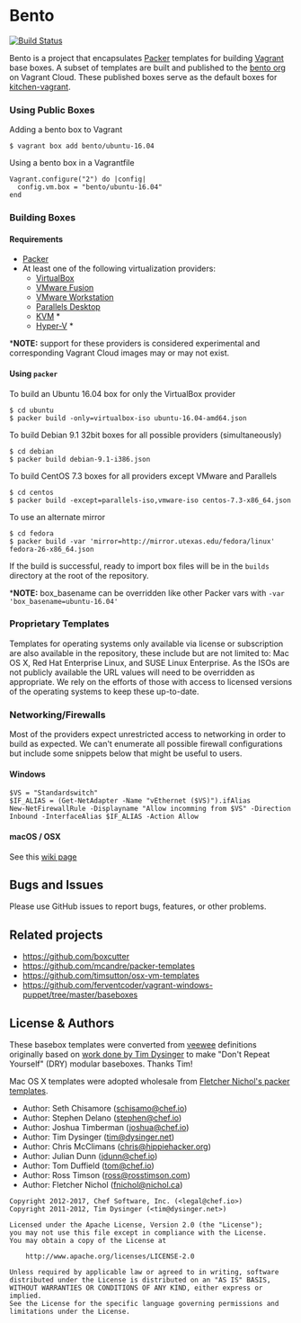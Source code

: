 # Bento

[![Build Status](http://img.shields.io/travis/chef/bento.svg)][travis]

Bento is a project that encapsulates [Packer](https://www.packer.io/) templates for building [Vagrant](https://www.vagrantup.com/) base boxes. A subset of templates are built and published to the [bento org](https://app.vagrantup.com/bento) on Vagrant Cloud. These published boxes serve as the default boxes for [kitchen-vagrant](https://github.com/test-kitchen/kitchen-vagrant/).

### Using Public Boxes

Adding a bento box to Vagrant

```
$ vagrant box add bento/ubuntu-16.04
```

Using a bento box in a Vagrantfile

```
Vagrant.configure("2") do |config|
  config.vm.box = "bento/ubuntu-16.04"
end
```

### Building Boxes

#### Requirements

- [Packer](https://www.packer.io/)
- At least one of the following virtualization providers:
  - [VirtualBox](https://www.virtualbox.org)
  - [VMware Fusion](https://www.vmware.com/products/fusion.html)
  - [VMware Workstation](https://www.vmware.com/products/workstation.html)
  - [Parallels Desktop](http://www.parallels.com/products/desktop)
  - [KVM](https://www.linux-kvm.org/page/Main_Page) *
  - [Hyper-V](https://technet.microsoft.com/en-us/library/hh831531(v=ws.11).aspx) *

\***NOTE:** support for these providers is considered experimental and corresponding Vagrant Cloud images may or may not exist.

#### Using `packer`

To build an Ubuntu 16.04 box for only the VirtualBox provider

```
$ cd ubuntu
$ packer build -only=virtualbox-iso ubuntu-16.04-amd64.json
```

To build Debian 9.1 32bit boxes for all possible providers (simultaneously)

```
$ cd debian
$ packer build debian-9.1-i386.json
```

To build CentOS 7.3 boxes for all providers except VMware and Parallels

```
$ cd centos
$ packer build -except=parallels-iso,vmware-iso centos-7.3-x86_64.json
```

To use an alternate mirror

```
$ cd fedora
$ packer build -var 'mirror=http://mirror.utexas.edu/fedora/linux' fedora-26-x86_64.json
```

If the build is successful, ready to import box files will be in the `builds` directory at the root of the repository.

\***NOTE:** box_basename can be overridden like other Packer vars with `-var 'box_basename=ubuntu-16.04'`

### Proprietary Templates

Templates for operating systems only available via license or subscription are also available in the repository, these include but are not limited to: Mac OS X, Red Hat Enterprise Linux, and SUSE Linux Enterprise. As the ISOs are not publicly available the URL values will need to be overridden as appropriate. We rely on the efforts of those with access to licensed versions of the operating systems to keep these up-to-date.

### Networking/Firewalls

Most of the providers expect unrestricted access to networking in order to build as expected. We can't enumerate all possible firewall configurations but include some snippets below that might be useful to users.

#### Windows

```
$VS = "Standardswitch"
$IF_ALIAS = (Get-NetAdapter -Name "vEthernet ($VS)").ifAlias
New-NetFirewallRule -Displayname "Allow incomming from $VS" -Direction Inbound -InterfaceAlias $IF_ALIAS -Action Allow
```

#### macOS / OSX

See this [wiki page](https://github.com/chef/bento/wiki/macOS)

## Bugs and Issues

Please use GitHub issues to report bugs, features, or other problems.

## Related projects

* https://github.com/boxcutter
* https://github.com/mcandre/packer-templates
* https://github.com/timsutton/osx-vm-templates
* https://github.com/ferventcoder/vagrant-windows-puppet/tree/master/baseboxes

## License & Authors

These basebox templates were converted from [veewee](https://github.com/jedi4ever/veewee) definitions originally based on [work done by Tim Dysinger](https://github.com/dysinger/basebox) to make "Don't Repeat Yourself" (DRY) modular baseboxes. Thanks Tim!

Mac OS X templates were adopted wholesale from [Fletcher Nichol's packer templates](https://github.com/fnichol/packer-templates).

- Author: Seth Chisamore ([schisamo@chef.io](mailto:schisamo@chef.io))
- Author: Stephen Delano ([stephen@chef.io](mailto:stephen@chef.io))
- Author: Joshua Timberman ([joshua@chef.io](mailto:joshua@chef.io))
- Author: Tim Dysinger ([tim@dysinger.net](mailto:tim@dysinger.net))
- Author: Chris McClimans ([chris@hippiehacker.org](mailto:chris@hippiehacker.org))
- Author: Julian Dunn ([jdunn@chef.io](mailto:jdunn@chef.io))
- Author: Tom Duffield ([tom@chef.io](mailto:tom@chef.io))
- Author: Ross Timson ([ross@rosstimson.com](mailto:ross@rosstimson.com))
- Author: Fletcher Nichol ([fnichol@nichol.ca](mailto:fnichol@nichol.ca))

```text
Copyright 2012-2017, Chef Software, Inc. (<legal@chef.io>)
Copyright 2011-2012, Tim Dysinger (<tim@dysinger.net>)

Licensed under the Apache License, Version 2.0 (the "License");
you may not use this file except in compliance with the License.
You may obtain a copy of the License at

    http://www.apache.org/licenses/LICENSE-2.0

Unless required by applicable law or agreed to in writing, software
distributed under the License is distributed on an "AS IS" BASIS,
WITHOUT WARRANTIES OR CONDITIONS OF ANY KIND, either express or implied.
See the License for the specific language governing permissions and
limitations under the License.
```

[travis]: https://travis-ci.org/chef/bento

